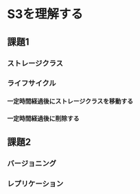 # S3を理解する

## 課題1

### ストレージクラス

### ライフサイクル

#### 一定時間経過後にストレージクラスを移動する

#### 一定時間経過後に削除する

## 課題2

### バージョニング

### レプリケーション
